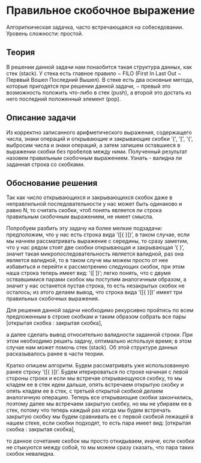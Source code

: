 # Правильное скобочное выражение

Алгориткическая задачка, часто встречающаяся на собеседовании. Уровень сложности: простой.

## Теория
В решении данной задачи нам понаобится такая структура данных, как стек (stack). У стека
есть главное правило − FILO (First In Last Out − Перввый Вошел Последний Вышел). В стеке
есть два основные метода, которые пригодятся при решении данной задачи, − превый это возможность положить 
что-либо в стек (push), а второй это достать из него последний положенный элемент (pop).

## Описание задачи
Из корректно записанного арифметического выражения, содержащего числа, знаки операций
и открывающие и закрывающие скобки '(', '[', '{', выбросим числа и знаки операций, а затем
запишем оставшиеся в выражении скобки без пробелов между ними. Полученный результат
назовем правильным скобочным выражением. Узнать - валидна ли заданная строка со скобками.

## Обоснование решения
Так как число открывающихся и закрывающихся скобок даже в неправлильной последовательности у нас может 
быть одинаково и равно N, то считать скобки, чтоб понять является ли строка правильным скобочным выражением, 
не имеет смысла. 

Попробуем разбить эту задачу на более мелкие подзадачи: предположим, что у нас есть строка
вида ’([{ }])’, в таком случае, если мы начнем рассматривать выражение с середины, то сразу
заметим, что у нас рядом стоят две скобки открывающая и закрывающая ’{ }’, значит такая
микропоследовательность является валидной, раз она является валидной, то в таком случе мы
можем просто от нее избавиться и перейти к рассмотрению следующих скобок, при этом наша
строка теперь имеет вид: ’([ ])’; легко понять, что с двумя оствавшимися парами скобок мы
поступим аналогичным образом, а значит у нас останется пустая строка, то есть незакрытых
скобок не осталось; из этого делаем вывод, что строка вида ’([{ }])’ имеет три правильных
скобочных выражения.

Для решения данной задачи необходимо рекурсивно пройтись по всем предложенным в строке
скобкам и таким образом собрать все пары [открытая скобка : закрытая скобка],

а далее сделать вывод относительно валидности заданной строки. При этом необходимо
решить задачу, оптимально используя время; в этом случае нам может помочь стек (stack).
Об этой структуре данных расказывалось ранее в части теории.

Кратко опишем алгоритм. Будем рассматривать уже использованную ранее строку ’([{ }])’.
Будем итерироваться по строке начиная с левой стороны строки и если мы встречае открывающуюся скобку, 
то мы кладем ее в стек идем дальше, опять встречаем открытую скобку и
опять кладем ее в стек, с третьей открытой скобкой делаем аналогичную операцию. Теперь все
открывающие скобки закончились, поэтому далее мы встречаем закрытую скобку, но мы не
убираем ее в стек, потому что теперь каждый раз когда мы будем встречать закрытую скобку
мы будем сравнивать ее с первой скобкой лежащей в нашем стеке, если скобки подходят, то есть
пара имеет вид: [открытая скобка : закрытая скобка],

то данное сочетание скобок мы просто откидываем, иначе, если скобки не стыкуются между
собой, то мы можем сразу сказать, что пара таких скобок невалидна.
